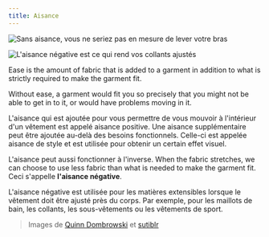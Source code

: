 ```yaml
---
title: Aisance
---
```


![Sans aisance, vous ne seriez pas en mesure de lever votre bras](ease-plus.jpg)

![L'aisance négative est ce qui rend vos collants ajustés](ease-min.jpg)

Ease is the amount of fabric that is added to a garment in addition to what is strictly required to make the garment fit.

Without ease, a garment would fit you so precisely that you might not be able to get in to it, or would have problems moving in it.

L'aisance qui est ajoutée pour vous permettre de vous mouvoir à l'intérieur d'un vêtement est appelé aisance positive. Une aisance supplémentaire peut être ajoutée au-delà des besoins fonctionnels. Celle-ci est appelée aisance de style et est utilisée pour obtenir un certain effet visuel.

L'aisance peut aussi fonctionner à l'inverse. When the fabric stretches, we can choose to use less fabric than what is needed to make the garment fit. Ceci s'appelle **l'aisance négative**.

L'aisance négative est utilisée pour les matières extensibles lorsque le vêtement doit être ajusté près du corps. Par exemple, pour les maillots de bain, les collants, les sous-vêtements ou les vêtements de sport.

> Images de [Quinn Dombrowski](https://www.flickr.com/photos/quinnanya/8885126989/) et [sutiblr](https://www.flickr.com/photos/30788655@N08/4743320893)
